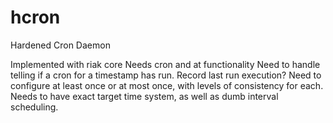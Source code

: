 # hcron
Hardened Cron Daemon

Implemented with riak core
Needs cron and at functionality
Need to handle telling if a cron for a timestamp has run. Record last run execution?
Need to configure at least once or at most once, with levels of consistency for each. 
Needs to have exact target time system, as well as dumb interval scheduling. 
